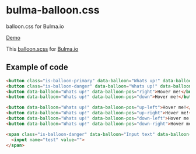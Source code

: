# bulma-balloon.css
balloon.css for Bulma.io

<a href="https://alexgru.github.io/bulma-balloon.css/" target="_blank">Demo</a>

This <a href="https://github.com/kazzkiq/balloon.css">balloon.scss</a> for <a href="https://bulma.io/">Bulma.io</a>

<h2>Example of code</h2>


```html
<button class="is-balloon-primary" data-balloon="Whats up!" data-balloon-pos="up">Hover me!</button>
<button class="is-balloon-danger" data-balloon="Whats up!" data-balloon-pos="left">Hover me!</button>
<button data-balloon="Whats up!" data-balloon-pos="right">Hover me!</button>
<button data-balloon="Whats up!" data-balloon-pos="down">Hover me!</button>

<button data-balloon="Whats up!" data-balloon-pos="up-left">Hover me!</button>
<button data-balloon="Whats up!" data-balloon-pos="up-right">Hover me!</button>
<button data-balloon="Whats up!" data-balloon-pos="down-left">Hover me!</button>
<button data-balloon="Whats up!" data-balloon-pos="down-right">Hover me!</button>

<span class="is-balloon-danger" data-balloon="Input text" data-balloon-pos="right">
  <input name="test" value="">
</span>

```


